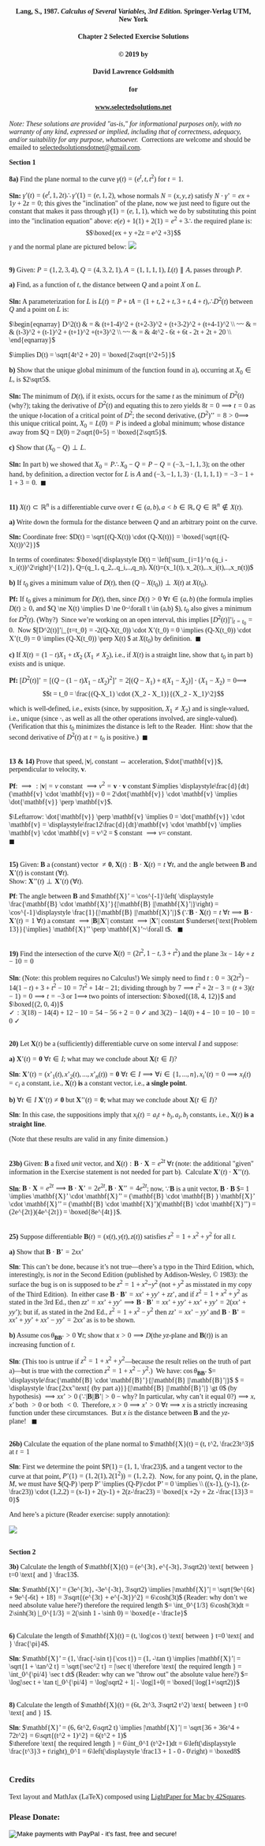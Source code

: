<style>
body {font-family: Palatino}
</style>

#### <center>Lang, S., 1987. <i>Calculus of Several Variables, 3rd Edition.</i> Springer-Verlag UTM, New York
#### <center>Chapter 2 Selected Exercise Solutions
#### <center>&copy; 2019 by
#### <center>David Lawrence Goldsmith
#### <center>for
#### <center>www.selectedsolutions.net

<i>Note:  These solutions are provided "as-is," for informational purposes only, with no warranty of any kind, expressed or implied, including that of correctness, adequacy, and/or suitability for any purpose, whatsoever.</i>&nbsp; Corrections are welcome and should be emailed to selectedsolutionsdotnet@gmail.com.

<b>Section 1</b>

<b>8a)</b> Find the plane normal to the curve $\gamma(t) = (e^t, t, t^2)$ for $t=1$.

<b>Sln:</b> $\gamma’(t) = (e^t, 1, 2t) \therefore \gamma’(1) = (e, 1, 2)$, whose normals $N = (x,y,z)$ satisfy $N \cdot \gamma’ = ex + 1y +2z = 0$; this gives the "inclination" of the plane, now we just need to figure out the constant that makes it pass through $\gamma(1) = (e,1,1)$, which we do by substituting this point into the "inclination equation" above: $e(e) + 1(1) + 2(1) = e^2 + 3 \therefore$ the required plane is: $$\boxed{ex + y +2z = e^2 +3}$$
$\gamma$ and the normal plane are pictured below:
<img src=http://www.selectedsolutions.net/Lang/CalcOfSevVar/C2/2.1.8a.png>
<br><br>

<b>9)</b> Given: $P = (1,2,3,4),~ Q=(4,3,2,1),~ A=(1,1,1,1),~ L(t) \parallel A$, passes through $P$.

<b>a)</b> Find, as a function of $t$, the distance between $Q$ and a point $X$ on $L$.

<b>Sln:</b> A parameterization for $L$ is $L(t) = P + tA = (1+t, 2+t, 3+t, 4+t),\therefore D^2(t)$ between $Q$ and a point on $L$ is:

$\begin{eqnarray}
D^2(t) & = & (t+1-4)^2 + (t+2-3)^2 + (t+3-2)^2 + (t+4-1)^2 \\
~~ & = & (t-3)^2 + (t-1)^2 + (t+1)^2 +(t+3)^2 \\
~~ & = & 4t^2 - 6t + 6t - 2t + 2t + 20 \\
\end{eqnarray}$

$\implies D(t) = \sqrt{4t^2 + 20} = \boxed{2\sqrt{t^2+5}}$

<b>b)</b> Show that the unique global minimum of the function found in a), occurring at $X_0 \in L$, is $2\sqrt5$.

<b>Sln:</b> The minimum of $D(t)$, if it exists, occurs for the same $t$ as the minimum of $D^2(t)$ (why?); taking the derivative of $D^2(t)$ and equating this to zero yields $8t = 0 \implies t=0$ as the unique $t$-location of a critical point of $D^2$; the second derivative, $(D^2)’’ = 8 \gt 0 \implies$ this unique critical point, $X_0 = L(0) = P$ is indeed a global minimum; whose distance away from $Q = D(0) = 2\sqrt{0+5} = \boxed{2\sqrt5}$.

<b>c)</b> Show that $(X_0 - Q) \perp L$.

<b>Sln:</b> In part b) we showed that $X_0 = P \therefore X_0 - Q = P - Q = (-3, -1, 1, 3)$; on the other hand, by definition, a direction vector for $L$ is $A$ and $(-3, -1, 1, 3) \cdot (1,1,1,1) = -3 - 1 + 1 +3 = 0.~$ $\blacksquare$
<br><br>

<b>11)</b> $X(t) \subset \mathbb{R}^n$ is a differentiable curve over $t \in (a,b), a \lt b \in \mathbb{R}, Q \in \mathbb{R}^n \notin X(t)$.

<b>a)</b> Write down the formula for the distance between $Q$ and an arbitrary point on the curve.

<b>Sln:</b> Coordinate free: $D(t) = \sqrt{(Q-X(t)) \cdot (Q-X(t))} = \boxed{\sqrt{(Q-X(t))^2}}$

In terms of coordinates: $\boxed{\displaystyle D(t) =  \left[\sum_{i=1}^n (q_i - x_i(t))^2\right]^{1/2}}, Q=(q_1, q_2,..q_i,..,q_n), X(t)=(x_1(t), x_2(t),..x_i(t),..,x_n(t))$

<b>b)</b> If $t_0$ gives a minimum value of $D(t)$, then $(Q - X(t_0)) \perp X(t)$ at $X(t_0)$.

<b>Pf:</b> If $t_0$ gives a minimum for $D(t)$, then, since $D(t) \gt 0~\forall t \in (a,b)$ (the formula implies $D(t) \ge 0$, and $Q \ne X(t) \implies D \ne 0~\forall t \in (a,b) $), $t_0$ also gives a minimum for $D^2(t).$ (Why?)&nbsp; Since we’re working on an open interval, this implies $[D^2(t)]’|_{t=t_0} = 0.~$ Now $[D^2(t)]’|_{t=t_0} = -2(Q-X(t_0)) \cdot X’(t_0) = 0 \implies (Q-X(t_0)) \cdot X’(t_0) = 0 \implies (Q-X(t_0)) \perp X(t) $ at $X(t_0)$ by definition.&nbsp; $\blacksquare$

<b>c)</b> If $X(t) = (1-t)X_1 + tX_2~(X_1 \ne X_2)$, i.e., if $X(t)$ is a straight line, show that $t_0$ in part b) exists and is unique.

<b>Pf:</b> $[D^2(t)]’ = [(Q - (1-t)X_1 - tX_2)^2]’ = 2[(Q-X_1) + t(X_1 - X_2)] \cdot (X_1 - X_2) = 0 \implies$ $$t = t_0 = \frac{(Q-X_1) \cdot (X_2 - X_1)}{(X_2 - X_1)^2}$$

which is well-defined, i.e., exists (since, by supposition, $X_1 \ne X_2$) and is single-valued, i.e., unique (since $\cdot$, as well as all the other operations involved, are single-valued).&nbsp; (Verification that this $t_0$ minimizes the distance is left to the Reader.&nbsp; Hint: show that the second derivative of $D^2(t)$ at $t=t_0$ is positive.)&nbsp; $\blacksquare$
<br><br>

<b>13 & 14)</b> Prove that speed, $|\mathbf{v}|$, constant $\iff$ acceleration, $\dot{\mathbf{v}}$, perpendicular to velocity, $\mathbf{v}$.

<b>Pf</b>: $\implies: |\mathbf{v}| = v$ constant $\implies v^2 = \mathbf{v} \cdot \mathbf{v}$ constant $\implies \displaystyle\frac{d}{dt}(\mathbf{v} \cdot \mathbf{v}) = 0 = 2\dot{\mathbf{v}} \cdot \mathbf{v} \implies \dot{\mathbf{v}} \perp \mathbf{v}$.

$\Leftarrow: \dot{\mathbf{v}} \perp \mathbf{v} \implies 0 = \dot{\mathbf{v}} \cdot \mathbf{v} = \displaystyle\frac12\frac{d}{dt}\mathbf{v} \cdot \mathbf{v} \implies \mathbf{v} \cdot \mathbf{v} = v^2 = $ constant $\implies v =$ constant.<br>$\blacksquare$
<br><br>

<b>15)</b> Given: $\mathbf{B}$ a (constant) vector $\ne \mathbf{0}$, $\mathbf{X}(t) : \mathbf{B} \cdot \mathbf{X}(t) = t~\forall t$, and the angle between $\mathbf{B}$ and $\mathbf{X}’(t)$ is constant ($\forall t$).<br>
Show: $\mathbf{X}’’(t) \perp \mathbf{X}’(t)~(\forall t)$.

<b>Pf</b>: The angle between $\mathbf{B}$ and 
$\mathbf{X}’ = \cos^{-1}\left(
\displaystyle \frac{\mathbf{B} \cdot \mathbf{X}’}{|\mathbf{B} ||\mathbf{X}’|}\right) = \cos^{-1}\displaystyle \frac{1}{|\mathbf{B} ||\mathbf{X}’|}$ ($\because \mathbf{B} \cdot \mathbf{X}(t) = t~\forall t \implies \mathbf{B} \cdot \mathbf{X}’(t) = 1~\forall t$)
a constant $\implies |\mathbf{B} ||\mathbf{X}’|$ constant $\implies|\mathbf{X}’|$ constant $\underset{\text{Problem 13}}{\implies} \mathbf{X}’’ \perp \mathbf{X}’~\forall t$.&nbsp;&nbsp;&nbsp;$\blacksquare$
<br><br>

<b>19)</b> Find the intersection of the curve $\mathbf{X}(t) = (2t^2, 1-t, 3+t^2)$ and the plane $3x - 14y + z - 10 = 0$

<b>Sln</b>: (Note: this problem requires no Calculus!) We simply need to find $t: 0 = 3(2t^2) - 14(1-t) + 3+t^2 - 10 = 7t^2 + 14t - 21$; dividing through by $7 \implies t^2 + 2t - 3 = (t+3)(t-1) = 0 \implies t=-3$ or $1 \implies$ two points of intersection: $\boxed{(18, 4, 12)}$ and $\boxed{(2, 0, 4)}$<br>
$\checkmark: 3(18) - 14(4) + 12 - 10 = 54 - 56 + 2 = 0~\checkmark$ and $3(2) - 14(0) + 4 - 10 = 10 - 10 = 0~\checkmark$
<br><br>

<b>20)</b> Let $\mathbf{X}(t)$ be a (sufficiently) differentiable curve on some interval $I$ and suppose:

<b>a)</b> $\mathbf{X}’(t) = \mathbf{0}~\forall t \in I$; what may we conclude about $\mathbf{X}(t \in I)$?

<b>Sln</b>: $\mathbf{X}’(t) = (x’_1(t), x’_2(t),..., x’_n(t)) = \mathbf{0}~\forall t \in I \implies \forall i \in \{1,...,n\}, x_i’(t) = 0 \implies x_i(t) = c_i$ a constant, i.e., $\mathbf{X}(t)$ <b>is</b> a constant vector, i.e., <b>a single point</b>.

<b>b)</b> $\forall t \in I~\mathbf{X}’(t) \ne \mathbf{0}$ but $\mathbf{X}’’(t) = \mathbf{0}$; what may we conclude about $\mathbf{X}(t \in I)$?

<b>Sln</b>: In this case, the suppositions imply that $x_i(t) = a_i t + b_i, a_i, b_i$ constants, i.e., $\mathbf{X}(t)$ <b>is a straight line</b>.

(Note that these results are valid in any finite dimension.) 
<br><br>

<b>23b)</b> Given: $\mathbf{B}$ a fixed <i>unit</i> vector, and $\mathbf{X}(t) :\mathbf{B} \cdot \mathbf{X} = e^{2t}~\forall t$ (note: the additional "given" information in the Exercise statement is not needed for part b).&nbsp; Calculate $\mathbf{X}’(t) \cdot \mathbf{X}’’(t)$.

<b>Sln</b>: $\mathbf{B} \cdot \mathbf{X} = e^{2t} \implies \mathbf{B} \cdot \mathbf{X}’ = 2e^{2t}, \mathbf{B} \cdot \mathbf{X}’’ = 4e^{2t}$; now, $\because \mathbf{B}$ is a unit vector, $\mathbf{B} \cdot \mathbf{B}$ $= 1 \implies \mathbf{X}’ \cdot \mathbf{X}’’ = (\mathbf{B} \cdot \mathbf{B} ) \mathbf{X}’ \cdot \mathbf{X}’’ = (\mathbf{B} \cdot \mathbf{X}’)(\mathbf{B} \cdot \mathbf{X}’’) = (2e^{2t})(4e^{2t}) = \boxed{8e^{4t}}$.
<br><br>

<b>25)</b> Suppose differentiable $\mathbf{B} (t) = (x(t), y(t), z(t))$ satisfies $z^2 = 1 + x^2 + y^2$ for all $t$.

<b>a)</b> Show that $\mathbf{B} \cdot \mathbf{B} ’ = 2xx’$

<b>Sln</b>: This can’t be done, because it’s not true&mdash;there’s a typo in the Third Edition, which, interestingly, is <i>not</i> in the Second Edition (published by Addison-Wesley, &copy; 1983): the surface the bug is on is supposed to be $z^2 = 1 + x^2 \mathbf{-} y^2$ (not $+~y^2$ as misstated in my copy of the Third Edition).&nbsp; In either case $\mathbf{B} \cdot \mathbf{B} ’ = xx’ + yy’ + zz’$, and if $z^2 = 1 + x^2 + y^2$ as stated in the 3rd Ed., then $zz’ = xx’ + yy’ \implies \mathbf{B} \cdot \mathbf{B} ’ = xx’ + yy’ + xx’ + yy’ = 2(xx’ + yy’)$; but if, as stated in the 2nd Ed., $z^2 = 1 + x^2 - y^2$ then $zz’ = xx’ - yy’$ and $\mathbf{B} \cdot \mathbf{B} ’ = xx’ + yy’ + xx’ - yy’ = 2xx’$ as is to be shown.  

<b>b)</b> Assume $\cos \theta_{\mathbf{BB}’} \gt 0~\forall t$; show that $x \gt 0 \implies D(\text{the }yz\text{-plane and } \mathbf{B} (t))$ is an increasing function of $t$.

<b>Sln</b>: (This too is untrue if $z^2 = 1 + x^2 + y^2$&mdash;because the result relies on the truth of part a)&mdash;but is true with the correction $z^2 = 1 +x^2 - y^2$.)&nbsp; We have: $\cos \theta_{\mathbf{BB}’}$ $= \displaystyle\frac{\mathbf{B} \cdot \mathbf{B}’}{|\mathbf{B} ||\mathbf{B}’|}$ $ = \displaystyle \frac{2xx’\text{ (by part a)}}{|\mathbf{B} ||\mathbf{B}’|} \gt 0$ (by hypothesis) $\implies xx’ \gt 0~ (\because |\mathbf{B} ||\mathbf{B} ’| \gt 0-\text{why? In particular, why can’t it equal 0?}) \implies x,x’$ both $\gt 0$ or both $\lt 0$.&nbsp; Therefore, $x \gt 0 \implies x’ \gt 0~\forall t \implies x$ is a strictly increasing function under these circumstances.&nbsp; But $x$ <i>is</i> the distance between $\mathbf{B}$ and the $yz$-plane!&nbsp;&nbsp;&nbsp;$\blacksquare$ 
<br><br>

<b>26b)</b> Calculate the equation of the plane normal to $\mathbf{X}(t) = (t, t^2, \frac23t^3)$ at $t=1$

<b>Sln</b>: First we determine the point $P(1) = (1, 1, \frac23)$, and a tangent vector to the curve at that point, $P’(1) = (1, 2(1), 2(1^2)) = (1,2,2)$.&nbsp; Now, for any point, $Q$, in the plane, $M$, we must have $(Q-P) \perp P’ \implies (Q-P)\cdot P’ = 0 \implies \\ ((x-1), (y-1), (z-\frac23)) \cdot (1,2,2) = (x-1) + 2(y-1) + 2(z-\frac23) = \boxed{x +2y + 2z -\frac{13}3 = 0}$

And here’s a picture (Reader exercise: supply annotation):

<img src=http://www.selectedsolutions.net/Lang/CalcOfSevVar/C2/2.1.26b.jpg>
<br><br>

<b>Section 2</b>

<b>3b)</b> Calculate the length of $\mathbf{X}(t) = (e^{3t}, e^{-3t}, 3\sqrt2t) \text{ between } t=0 \text{ and } \frac13$.

<b>Sln</b>: $\mathbf{X}’ = (3e^{3t}, -3e^{-3t}, 3\sqrt2) \implies |\mathbf{X}’| = \sqrt{9e^{6t} + 9e^{-6t} + 18} = 3\sqrt{(e^{3t} + e^{-3t})^2} = 6\cosh(3t)$ (Reader: why don’t we need absolute value here?) therefore the required length $= \int_0^{1/3} 6\cosh(3t)dt = 2\sinh(3t) |_0^{1/3} = 2(\sinh 1 - \sinh 0) = \boxed{e - \frac1e}$ 
<br><br>

<b>6)</b> Calculate the length of $\mathbf{X}(t) = (t, \log\cos t) \text{ between } t=0 \text{ and } \frac{\pi}4$.

<b>Sln</b>: $\mathbf{X}’ = (1, \frac{-\sin t}{\cos t}) = (1, -\tan t) \implies |\mathbf{X}’| = \sqrt{1 + \tan^2 t} = \sqrt{\sec^2 t} = |\sec t| \therefore \text{ the required length } = \int_0^{\pi/4} \sec t dt$ (Reader: why can we "throw out" the absolute value here?) $= \log|\sec t + \tan t|_0^{\pi/4} = \log|\sqrt2 + 1| - \log|1+0| = \boxed{\log(1+\sqrt2)}$ 
<br><br>

<b>8)</b> Calculate the length of $\mathbf{X}(t) = (6t, 2t^3, 3\sqrt2 t^2) \text{ between } t=0 \text{ and } 1$.

<b>Sln</b>: $\mathbf{X}’ = (6, 6t^2, 6\sqrt2 t) \implies |\mathbf{X}’| = \sqrt{36 + 36t^4 + 72t^2} = 6\sqrt{(t^2 + 1)^2} = 6(t^2 + 1)$<br>$\therefore \text{ the required length } = 6\int_0^1 (t^2+1)dt = 6\left(\displaystyle \frac{t^3}3 + t\right)_0^1 = 6\left(\displaystyle \frac13 + 1 - 0 - 0\right) = \boxed8$
<br><br>

### Credits
Text layout and MathJax (LaTeX) composed using  <a href="http://lightpaper.42squares.in/">LightPaper for Mac by 42Squares</a>.

### Please Donate:
<form action="https://www.paypal.com/cgi-bin/webscr"
          method="post"><input name="cmd"
            value="_xclick" type="hidden"> <input name="business"
            value="dgoldsmith_89@alumni.brown.edu" type="hidden"> <input
            name="item_name" value="SelectedSolutions Donation"
            type="hidden"> <input name="cn" value="Special Instructions
            (optional" type="hidden"> <input
            src="https://www.paypal.com/images/x-click-but04.gif"
            name="submit" alt="Make payments with PayPal - it's fast,
            free and secure!" align="middle" border="0" type="image"></form>



